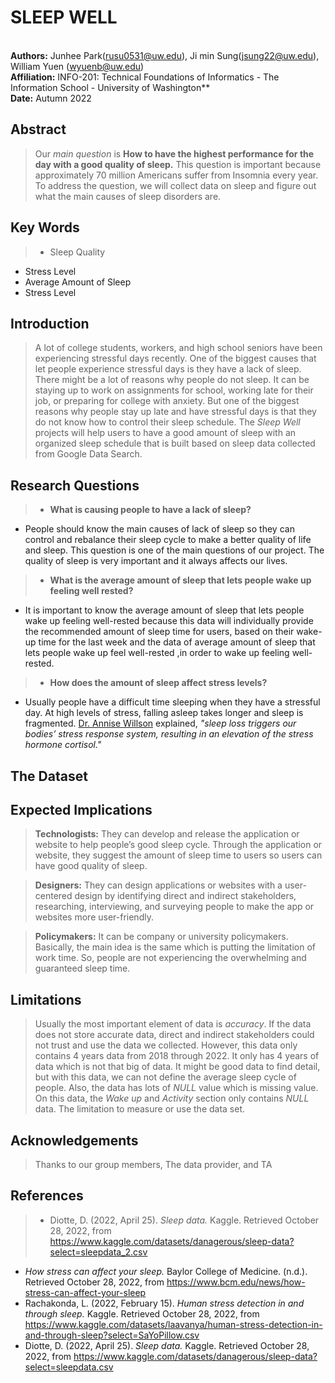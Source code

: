 # **SLEEP WELL**
<br> **Authors:** Junhee Park(rusu0531@uw.edu), Ji min Sung(jsung22@uw.edu), William Yuen (wyuenb@uw.edu)
<br> **Affiliation:** INFO-201: Technical Foundations of Informatics - The Information School - University of Washington**
<br> **Date:** Autumn 2022

## **Abstract**
> Our _main question_ is **How to have the highest performance for the day with a good quality of sleep.** This question is important because approximately 70 million Americans suffer from Insomnia every year.  To address the question, we will collect data on sleep and figure out what the main causes of sleep disorders are.

## **Key Words**
> - Sleep Quality
- Stress Level
- Average Amount of Sleep
- Stress Level

## **Introduction**
> A lot of college students, workers, and high school seniors have been experiencing stressful days recently. One of the biggest causes that let people experience stressful days is they have a lack of sleep. There might be a lot of reasons why people do not sleep. It can be staying up to work on assignments for school, working late for their job, or preparing for college with anxiety. But one of the biggest reasons why people stay up late and have stressful days is that they do not know how to control their sleep schedule. The _Sleep Well_ projects will help users to have a good amount of sleep with an organized sleep schedule that is built based on sleep data collected from Google Data Search.

## **Research Questions**

> - **What is causing people to have a lack of sleep?**
  - People should know the main causes of lack of sleep so they can control and rebalance their sleep cycle to make a better quality of life and sleep. This question is one of the main questions of our project. The quality of sleep is very important and it always affects our lives.

> - **What is the average amount of sleep that lets people wake up feeling well rested?**
  - It is important to know the average amount of sleep that lets people wake up feeling well-rested because this data will individually provide the recommended amount of sleep time for users, based on their wake-up time for the last week and the data of average amount of sleep that lets people wake up feel well-rested ,in order to wake up feeling well-rested.

> - **How does the amount of sleep affect stress levels?**
  - Usually people have a difficult time sleeping when they have a stressful day. At high levels of stress, falling asleep takes longer and sleep is fragmented. [Dr. Annise Willson](https://www.bcm.edu/news/how-stress-can-affect-your-sleep ) explained, _"sleep loss triggers our bodies’ stress response system, resulting in an elevation of the stress hormone cortisol."_

## **The Dataset**

>

## **Expected Implications**

> **Technologists:** They can develop and release the application or website to help people’s good sleep cycle. Through the application or website, they suggest the amount of sleep time to users so users can have good quality of sleep.

> **Designers:** They can design applications or websites with a user-centered design by identifying direct and indirect stakeholders, researching, interviewing, and surveying people to make the app or websites more user-friendly.

> **Policymakers:** It can be company or university policymakers. Basically, the main idea is the same which is putting the limitation of work time. So, people are not experiencing the overwhelming and guaranteed sleep time.

## **Limitations**

> Usually the most important element of data is _accuracy_. If the data does not store accurate data, direct and indirect stakeholders could not trust and use the data we collected. However, this data only contains 4 years data from 2018 through 2022. It only has 4 years of data which is not that big of data. It might be good data to find detail, but with this data, we can not define the average sleep cycle of people. Also, the data has lots of _NULL_ value which is missing value. On this data, the _Wake up_ and _Activity_ section only contains _NULL_ data. The limitation to measure or use the data set.

## **Acknowledgements**

> Thanks to our group members, The data provider, and TA

## **References**

> - Diotte, D. (2022, April 25). _Sleep data._ Kaggle. Retrieved October 28, 2022, from https://www.kaggle.com/datasets/danagerous/sleep-data?select=sleepdata_2.csv
- _How stress can affect your sleep._ Baylor College of Medicine. (n.d.). Retrieved October 28, 2022, from https://www.bcm.edu/news/how-stress-can-affect-your-sleep
- Rachakonda, L. (2022, February 15). _Human stress detection in and through sleep._ Kaggle. Retrieved October 28, 2022, from https://www.kaggle.com/datasets/laavanya/human-stress-detection-in-and-through-sleep?select=SaYoPillow.csv
- Diotte, D. (2022, April 25). _Sleep data._ Kaggle. Retrieved October 28, 2022, from https://www.kaggle.com/datasets/danagerous/sleep-data?select=sleepdata.csv
